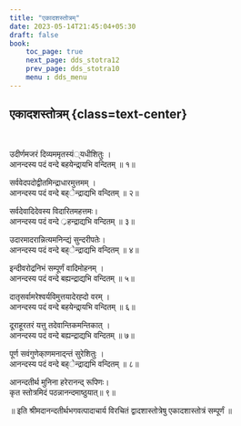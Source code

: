 ```yaml
---
title: "एकादशस्तोत्रम्‌"
date: 2023-05-14T21:45:04+05:30
draft: false
book:
    toc_page: true
    next_page: dds_stotra12
    prev_page: dds_stotra10
    menu : dds_menu
---
```




## एकादशस्तोत्रम्‌ {class=text-center}

<br/>

उदीर्णमजरं दिव्यममृतस्यं्यधीशितुः ।  
आनन्दस्य पदं वन्दे बहयेन्द्रा्यभि वन्दितम्‌ ॥ १॥

सर्ववेदपदोद्वीतमिन्द्राधारमुत्तमम्‌ ।  
आनन्दस्य पदं वन्दे बह्ेन्द्राद्यभि वन्दितम्‌ ॥ २॥

सर्वदेवादिदेवस्य विदारितमहत्तमः।  
आनन्दस्य पदं वन्दे ्रहन्द्राद्यभि वन्दितम्‌ ॥ ३॥

उदारमादरान्नित्यमनिन्द्यं सुन्दरीपतेः।  
आनन्दस्य पदं वन्दे बह्ेन्द्राद्यभि वन्दितम्‌ ॥ ४॥

इन्दीवरोद्रनिभं सम्पूर्णं वादिमोहनम्‌ ।  
आनन्दस्य पदं वन्दे बह्यन्द्राद्यभि वन्दितम्‌ ॥ ५॥

दातृसर्वामरेश्वर्यविमुत्तयादेरह्दो वरम्‌ ।  
आनन्दस्य पदं वन्दे बहयेन्द्रा्यभि वन्दितम्‌ ॥ ६॥

दूराहूरतरं यत्तु तदेवान्तिकमन्तिकात्‌ ।  
आनन्दस्य पदं वन्दे बह्यन्द्राद्यभि वन्दितम्‌ ॥ ७॥

पूर्ण सवंगुणेका्णमनाद्न्तं सुरेशितुः ।  
आनन्दस्य पदं वन्दे बह्ेन्द्राद्यभि वन्दितम्‌ ॥ ८॥

आनन्दतीर्थ मुनिना हरेरानन्द्‌ रूपिणः।  
कृत स्तोत्रमिदं पठन्नानन्दमाष्ठुयात्‌॥ ९॥

॥ इति श्रीमदानन्दतीर्थभगवत्पादाचार्य विरचितं
द्वादशास्तोत्रेषु एकादशास्तोत्रं सम्पूर्णं ॥
